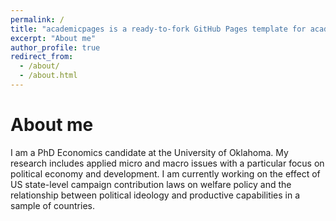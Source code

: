```yaml
---
permalink: /
title: "academicpages is a ready-to-fork GitHub Pages template for academic personal websites"
excerpt: "About me"
author_profile: true
redirect_from: 
  - /about/
  - /about.html
---
```


# About me
I am a PhD Economics candidate at the University of Oklahoma. My research includes applied micro and macro issues with a particular focus on political economy and development. I am currently working on the effect of US state-level campaign contribution laws on welfare policy and the relationship between political ideology and productive capabilities in a sample of countries.
